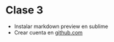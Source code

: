 # Clase 3

- Instalar markdown preview en sublime
- Crear cuenta en [github.com](https://github.com)
